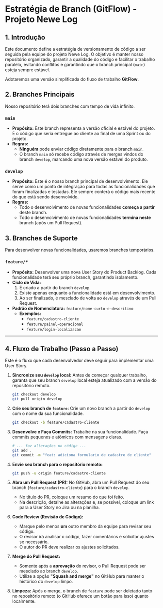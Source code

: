 # Estratégia de Branch (GitFlow) - Projeto Newe Log

## 1\. Introdução

Este documento define a estratégia de versionamento de código a ser seguida pela equipe do projeto Newe Log. O objetivo é manter nosso repositório organizado, garantir a qualidade do código e facilitar o trabalho paralelo, evitando conflitos e garantindo que o branch principal (`main`) esteja sempre estável.

Adotaremos uma versão simplificada do fluxo de trabalho **GitFlow**.

## 2\. Branches Principais

Nosso repositório terá dois branches com tempo de vida infinito.

###  `main`

  * **Propósito:** Este branch representa a versão oficial e estável do projeto. É o código que seria entregue ao cliente ao final de uma Sprint ou do projeto.
  * **Regras:**
      * **Ninguém** pode enviar código diretamente para o branch `main`.
      * O branch `main` só recebe código através de merges vindos do branch `develop`, marcando uma nova versão estável do produto.

###  `develop`

  * **Propósito:** Este é o nosso branch principal de desenvolvimento. Ele serve como um ponto de integração para todas as funcionalidades que foram finalizadas e testadas. Ele sempre conterá o código mais recente do que está sendo desenvolvido.
  * **Regras:**
      * Todo o desenvolvimento de novas funcionalidades **começa a partir** deste branch.
      * Todo o desenvolvimento de novas funcionalidades **termina neste** branch (após um Pull Request).

## 3\. Branches de Suporte

Para desenvolver novas funcionalidades, usaremos branches temporários.

###  `feature/*`

  * **Propósito:** Desenvolver uma nova User Story do Product Backlog. Cada funcionalidade terá seu próprio branch, garantindo isolamento.
  * **Ciclo de Vida:**
    1.  É criado a partir do branch `develop`.
    2.  Existe apenas enquanto a funcionalidade está em desenvolvimento.
    3.  Ao ser finalizado, é mesclado de volta ao `develop` através de um Pull Request.
  * **Padrão de Nomenclatura:**
    `feature/nome-curto-e-descritivo`
      * **Exemplos:**
          * `feature/cadastro-cliente`
          * `feature/painel-operacional`
          * `feature/login-localizacao`

-----

## 4\. Fluxo de Trabalho (Passo a Passo)

Este é o fluxo que cada desenvolvedor deve seguir para implementar uma User Story.

1.  **Sincronize seu `develop` local:** Antes de começar qualquer trabalho, garanta que seu branch `develop` local esteja atualizado com a versão do repositório remoto.

    ```sh
    git checkout develop
    git pull origin develop
    ```

2.  **Crie seu branch de `feature`:** Crie um novo branch a partir do `develop` com o nome da sua funcionalidade.

    ```sh
    git checkout -b feature/cadastro-cliente
    ```

3.  **Desenvolve e Faça Commits:** Trabalhe na sua funcionalidade. Faça commits pequenos e atômicos com mensagens claras.

    ```sh
    # ... faz alterações no código ...
    git add .
    git commit -m "feat: adiciona formulario de cadastro de cliente"
    ```

4.  **Envie seu branch para o repositório remoto:**

    ```sh
    git push -u origin feature/cadastro-cliente
    ```

5.  **Abra um Pull Request (PR):** No GitHub, abra um Pull Request do seu branch (`feature/cadastro-cliente`) para o branch `develop`.

      * No título do PR, coloque um resumo do que foi feito.
      * Na descrição, detalhe as alterações e, se possível, coloque um link para a User Story no Jira ou na planilha.

6.  **Code Review (Revisão de Código):**

      * Marque pelo menos **um** outro membro da equipe para revisar seu código.
      * O revisor irá analisar o código, fazer comentários e solicitar ajustes se necessário.
      * O autor do PR deve realizar os ajustes solicitados.

7.  **Merge do Pull Request:**

      * Somente após a **aprovação** do revisor, o Pull Request pode ser mesclado ao branch `develop`.
      * Utilize a opção **"Squash and merge"** no GitHub para manter o histórico do `develop` limpo.

8.  **Limpeza:** Após o merge, o branch de `feature` pode ser deletado tanto no repositório remoto (o GitHub oferece um botão para isso) quanto localmente.

<!-- end list -->
